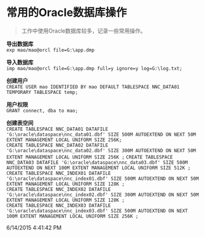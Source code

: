 常用的Oracle数据库操作
====================

>工作中使用Oracle数据库较多，记录一些常用操作。

**导出数据库**  
`exp mao/mao@orcl file=G:\app.dmp` 

**导入数据库**  
`imp mao/mao@orcl file=G:\app.dmp full=y ignore=y log=G:\log.txt;`  

**创建用户**  
`CREATE USER mao IDENTIFIED BY mao DEFAULT TABLESPACE NNC_DATA01 TEMPORARY TABLESPACE temp;`  

**用户权限**  
`GRANT connect, dba to mao;`  

**创建表空间**  
`CREATE TABLESPACE NNC_DATA01 DATAFILE 'G:\oracle\dataspace\nnc_data01.dbf' SIZE 500M AUTOEXTEND ON NEXT 50M EXTENT MANAGEMENT LOCAL UNIFORM SIZE 256K;`  
`CREATE TABLESPACE NNC_DATA02 DATAFILE 'G:\oracle\dataspace\nnc_data02.dbf' SIZE 300M AUTOEXTEND ON NEXT 50M EXTENT MANAGEMENT LOCAL UNIFORM SIZE 256K ;` 
`CREATE TABLESPACE NNC_DATA03 DATAFILE 'G:\oracle\dataspace\nnc_data03.dbf' SIZE 500M AUTOEXTEND ON NEXT 100M EXTENT MANAGEMENT LOCAL UNIFORM SIZE 512K ;`  
`CREATE TABLESPACE NNC_INDEX01 DATAFILE 'G:\oracle\dataspace\nnc_index01.dbf' SIZE 500M AUTOEXTEND ON NEXT 50M EXTENT MANAGEMENT LOCAL UNIFORM SIZE 128K ;`  
`CREATE TABLESPACE NNC_INDEX02 DATAFILE 'G:\oracle\dataspace\nnc_index02.dbf' SIZE 300M AUTOEXTEND ON NEXT 50M EXTENT MANAGEMENT LOCAL UNIFORM SIZE 128K ;`  
`CREATE TABLESPACE NNC_INDEX03 DATAFILE 'G:\oracle\dataspace\nnc_index03.dbf' SIZE 500M AUTOEXTEND ON NEXT 100M EXTENT MANAGEMENT LOCAL UNIFORM SIZE 256K ;`

6/14/2015 4:41:42 PM 
